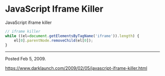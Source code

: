 # JavaScript Iframe Killer

JavaScript iframe killer

```javascript
// iframe killer
while ((el=document.getElementsByTagName('iframe')).length) {
    el[0].parentNode.removeChild(el[0]);
}
```

---

Posted Feb 5, 2009.

https://www.darklaunch.com/2009/02/05/javascript-iframe-killer.html